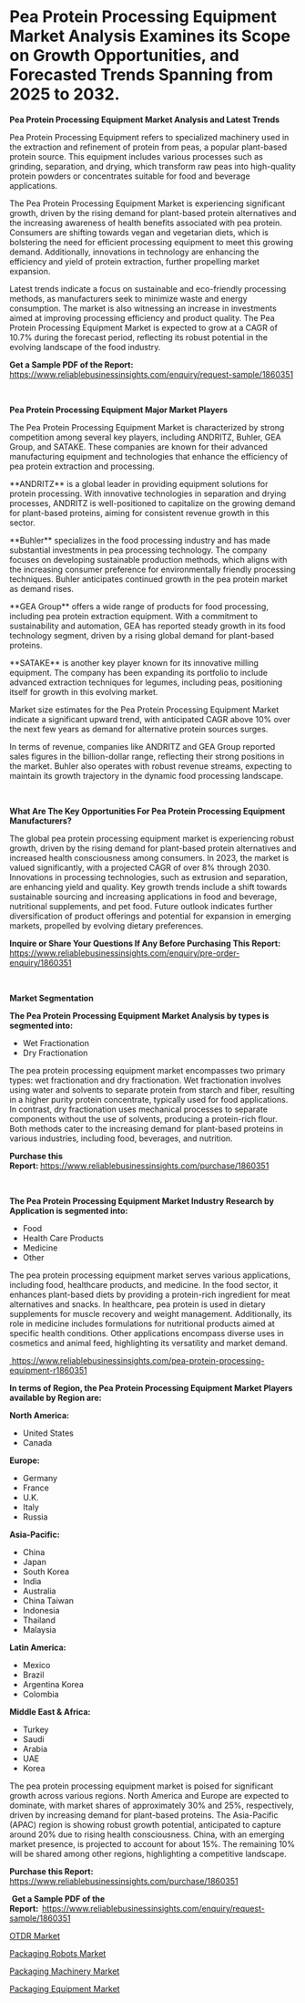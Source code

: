 <p><h1>Pea Protein Processing Equipment Market Analysis Examines its Scope on Growth Opportunities, and Forecasted Trends Spanning from 2025 to 2032.</h1></p><p><strong>Pea Protein Processing Equipment Market Analysis and Latest Trends</strong></p>
<p><p>Pea Protein Processing Equipment refers to specialized machinery used in the extraction and refinement of protein from peas, a popular plant-based protein source. This equipment includes various processes such as grinding, separation, and drying, which transform raw peas into high-quality protein powders or concentrates suitable for food and beverage applications.</p><p>The Pea Protein Processing Equipment Market is experiencing significant growth, driven by the rising demand for plant-based protein alternatives and the increasing awareness of health benefits associated with pea protein. Consumers are shifting towards vegan and vegetarian diets, which is bolstering the need for efficient processing equipment to meet this growing demand. Additionally, innovations in technology are enhancing the efficiency and yield of protein extraction, further propelling market expansion.</p><p>Latest trends indicate a focus on sustainable and eco-friendly processing methods, as manufacturers seek to minimize waste and energy consumption. The market is also witnessing an increase in investments aimed at improving processing efficiency and product quality. The Pea Protein Processing Equipment Market is expected to grow at a CAGR of 10.7% during the forecast period, reflecting its robust potential in the evolving landscape of the food industry.</p></p>
<p><strong>Get a Sample PDF of the Report:&nbsp;</strong> <a href="https://www.reliablebusinessinsights.com/enquiry/request-sample/1860351?utm_campaign=100&utm_medium=2&utm_source=Github&utm_content=ia&utm_term=16022025&utm_id=pea-protein-processing-equipment">https://www.reliablebusinessinsights.com/enquiry/request-sample/1860351</a></p>
<p>&nbsp;</p>
<p><strong>Pea Protein Processing Equipment Major Market Players</strong></p>
<p><p>The Pea Protein Processing Equipment Market is characterized by strong competition among several key players, including ANDRITZ, Buhler, GEA Group, and SATAKE. These companies are known for their advanced manufacturing equipment and technologies that enhance the efficiency of pea protein extraction and processing.</p><p>**ANDRITZ** is a global leader in providing equipment solutions for protein processing. With innovative technologies in separation and drying processes, ANDRITZ is well-positioned to capitalize on the growing demand for plant-based proteins, aiming for consistent revenue growth in this sector.</p><p>**Buhler** specializes in the food processing industry and has made substantial investments in pea processing technology. The company focuses on developing sustainable production methods, which aligns with the increasing consumer preference for environmentally friendly processing techniques. Buhler anticipates continued growth in the pea protein market as demand rises.</p><p>**GEA Group** offers a wide range of products for food processing, including pea protein extraction equipment. With a commitment to sustainability and automation, GEA has reported steady growth in its food technology segment, driven by a rising global demand for plant-based proteins.</p><p>**SATAKE** is another key player known for its innovative milling equipment. The company has been expanding its portfolio to include advanced extraction techniques for legumes, including peas, positioning itself for growth in this evolving market.</p><p>Market size estimates for the Pea Protein Processing Equipment Market indicate a significant upward trend, with anticipated CAGR above 10% over the next few years as demand for alternative protein sources surges.</p><p>In terms of revenue, companies like ANDRITZ and GEA Group reported sales figures in the billion-dollar range, reflecting their strong positions in the market. Buhler also operates with robust revenue streams, expecting to maintain its growth trajectory in the dynamic food processing landscape.</p></p>
<p>&nbsp;</p>
<p><strong>What Are The Key Opportunities For Pea Protein Processing Equipment Manufacturers?</strong></p>
<p><p>The global pea protein processing equipment market is experiencing robust growth, driven by the rising demand for plant-based protein alternatives and increased health consciousness among consumers. In 2023, the market is valued significantly, with a projected CAGR of over 8% through 2030. Innovations in processing technologies, such as extrusion and separation, are enhancing yield and quality. Key growth trends include a shift towards sustainable sourcing and increasing applications in food and beverage, nutritional supplements, and pet food. Future outlook indicates further diversification of product offerings and potential for expansion in emerging markets, propelled by evolving dietary preferences.</p></p>
<p><strong>Inquire or Share Your Questions If Any Before Purchasing This Report:</strong> <a href="https://www.reliablebusinessinsights.com/enquiry/pre-order-enquiry/1860351?utm_campaign=100&utm_medium=2&utm_source=Github&utm_content=ia&utm_term=16022025&utm_id=pea-protein-processing-equipment">https://www.reliablebusinessinsights.com/enquiry/pre-order-enquiry/1860351</a></p>
<p>&nbsp;</p>
<p><strong>Market Segmentation</strong></p>
<p><strong>The Pea Protein Processing Equipment Market Analysis by types is segmented into:</strong></p>
<p><ul><li>Wet Fractionation</li><li>Dry Fractionation</li></ul></p>
<p><p>The pea protein processing equipment market encompasses two primary types: wet fractionation and dry fractionation. Wet fractionation involves using water and solvents to separate protein from starch and fiber, resulting in a higher purity protein concentrate, typically used for food applications. In contrast, dry fractionation uses mechanical processes to separate components without the use of solvents, producing a protein-rich flour. Both methods cater to the increasing demand for plant-based proteins in various industries, including food, beverages, and nutrition.</p></p>
<p><strong>Purchase this Report:&nbsp;</strong><a href="https://www.reliablebusinessinsights.com/purchase/1860351?utm_campaign=100&utm_medium=2&utm_source=Github&utm_content=ia&utm_term=16022025&utm_id=pea-protein-processing-equipment">https://www.reliablebusinessinsights.com/purchase/1860351</a></p>
<p>&nbsp;</p>
<p><strong>The Pea Protein Processing Equipment Market Industry Research by Application is segmented into:</strong></p>
<p><ul><li>Food</li><li>Health Care Products</li><li>Medicine</li><li>Other</li></ul></p>
<p><p>The pea protein processing equipment market serves various applications, including food, healthcare products, and medicine. In the food sector, it enhances plant-based diets by providing a protein-rich ingredient for meat alternatives and snacks. In healthcare, pea protein is used in dietary supplements for muscle recovery and weight management. Additionally, its role in medicine includes formulations for nutritional products aimed at specific health conditions. Other applications encompass diverse uses in cosmetics and animal feed, highlighting its versatility and market demand.</p></p>
<p><a href="https://www.reliablebusinessinsights.com/pea-protein-processing-equipment-r1860351?utm_campaign=100&utm_medium=2&utm_source=Github&utm_content=ia&utm_term=16022025&utm_id=pea-protein-processing-equipment">&nbsp;https://www.reliablebusinessinsights.com/pea-protein-processing-equipment-r1860351</a></p>
<p><strong>In terms of Region, the Pea Protein Processing Equipment Market Players available by Region are:</strong></p>
<p>
    <p> <strong> North America: </strong>
        <ul>
            <li>United States</li>
            <li>Canada</li>
        </ul>
        </p> 
    <p> <strong> Europe: </strong>
        <ul>
            <li>Germany</li>
            <li>France</li>
            <li>U.K.</li>
            <li>Italy</li>
            <li>Russia</li>
        </ul>
        </p> 
    <p> <strong> Asia-Pacific: </strong>
        <ul>
            <li>China</li>
            <li>Japan</li>
            <li>South Korea</li>
            <li>India</li>
            <li>Australia</li>
            <li>China Taiwan</li>
            <li>Indonesia</li>
            <li>Thailand</li>
            <li>Malaysia</li>
        </ul>
        </p> 
    <p> <strong> Latin America: </strong>
        <ul>
            <li>Mexico</li>
            <li>Brazil</li>
            <li>Argentina Korea</li>
            <li>Colombia</li>
        </ul>
        </p> 
    <p> <strong> Middle East & Africa: </strong>
        <ul>
            <li>Turkey</li>
            <li>Saudi</li>
            <li>Arabia</li>
            <li>UAE</li>
            <li>Korea</li>
        </ul>
    </p>
    </p>
<p><p>The pea protein processing equipment market is poised for significant growth across various regions. North America and Europe are expected to dominate, with market shares of approximately 30% and 25%, respectively, driven by increasing demand for plant-based proteins. The Asia-Pacific (APAC) region is showing robust growth potential, anticipated to capture around 20% due to rising health consciousness. China, with an emerging market presence, is projected to account for about 15%. The remaining 10% will be shared among other regions, highlighting a competitive landscape.</p></p>
<p><strong>Purchase this Report: </strong><a href="https://www.reliablebusinessinsights.com/purchase/1860351?utm_campaign=100&utm_medium=2&utm_source=Github&utm_content=ia&utm_term=16022025&utm_id=pea-protein-processing-equipment">https://www.reliablebusinessinsights.com/purchase/1860351</a></p>
<p>&nbsp;<strong>Get a Sample PDF of the Report:&nbsp;&nbsp;</strong><a href="https://www.reliablebusinessinsights.com/enquiry/request-sample/1860351?utm_campaign=100&utm_medium=2&utm_source=Github&utm_content=ia&utm_term=16022025&utm_id=pea-protein-processing-equipment">https://www.reliablebusinessinsights.com/enquiry/request-sample/1860351</a></p>
<p><strong></strong></p>
<p><p><a href="https://github.com/shafriusizi/Market-Research-Report-List-1/blob/main/otdr-market.md?utm_campaign=100&utm_medium=2&utm_source=Github&utm_content=ia&utm_term=16022025&utm_id=pea-protein-processing-equipment">OTDR Market</a></p><p><a href="https://github.com/nicoletavirag/Market-Research-Report-List-5/blob/main/packaging-robots-market.md?utm_campaign=100&utm_medium=2&utm_source=Github&utm_content=ia&utm_term=16022025&utm_id=pea-protein-processing-equipment">Packaging Robots Market</a></p><p><a href="https://github.com/kukolkasimo5/Market-Research-Report-List-1/blob/main/packaging-machinery-market.md?utm_campaign=100&utm_medium=2&utm_source=Github&utm_content=ia&utm_term=16022025&utm_id=pea-protein-processing-equipment">Packaging Machinery Market</a></p><p><a href="https://github.com/mudgeadamsvx/Market-Research-Report-List-1/blob/main/packaging-equipment-market.md?utm_campaign=100&utm_medium=2&utm_source=Github&utm_content=ia&utm_term=16022025&utm_id=pea-protein-processing-equipment">Packaging Equipment Market</a></p></p>